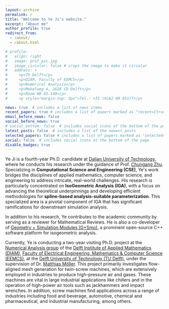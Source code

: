 ```yaml
---
layout: archive
permalink: /
title: "Welcome to Ye Ji’s website."
excerpt: "About me"
author_profile: true
redirect_from: 
  - /about/
  - /about.html

# profile: 
#   align: right
#   image: prof_pic.jpg
#   image_circular: false # crops the image to make it circular
#   address: >
#     <p>TU Delft</p>
#     <p>DIAM, Faculty of EEMCS</p>
#     <p>Numerical Analysis</p>
#     <p>Mekelweg 4, 2628 CD Delft</p>
#     <p>Room HB 03.140</p>
#     <p style="margin-top: 5px">Tel.: +31 (0)62 09 05177</p>

news: true  # includes a list of news items
recent_papers: true # includes a list of papers marked as "recent={true}"
email_before_news: false
social_before_news: true
# social_bottom: false  # includes social icons at the bottom of the page
latest_posts: false  # includes a list of the newest posts
selected_papers: false # includes a list of papers marked as "selected={true}"
social: false  # includes social icons at the bottom of the page
disable_badges: true
---
```


Ye Ji is a fourth-year Ph.D. candidate at [Dalian University of Technology](http://en.dlut.edu.cn/), where he conducts his research under the guidance of Prof. [Chungang Zhu](http://faculty.dlut.edu.cn/zhu/zh_CN/index.htm). Specializing in **Computational Science and Engineering (CSE)**, Ye's work bridges the disciplines of applied mathematics, computer science, and engineering to address intricate, real-world challenges. His research is particularly concentrated on **IsoGeometric Analysis (IGA)**, with a focus on advancing the theoretical underpinnings and developing efficient methodologies for **spline-based analysis-suitable parameterization**. This specialized area is a pivotal component of IGA that has significant ramifications for downstream simulation analysis.

In addition to his research, Ye contributes to the academic community by serving as a reviewer for Mathematical Reviews. He is also a co-developer of [Geometry + Simulation Modules (G+Smo)](https://gismo.github.io/), a prominent open-source C++ software platform for isogeometric analysis. 

Currently, Ye is conducting a two-year visiting Ph.D. project at the [Numerical Analysis group](https://www.tudelft.nl/ewi/over-de-faculteit/afdelingen/applied-mathematics/numerical-analysis) of the [Delft Institute of Applied Mathematics (DIAM)](https://www.tudelft.nl/ewi/over-de-faculteit/afdelingen/applied-mathematics), [Faculty of Electrical Engineering, Mathematics & Computer Science (EEMCS)](https://www.tudelft.nl/en/eemcs), at the [Delft University of Technology (TU Delft)](https://www.tudelft.nl/en/), under the supervision of Dr. [Matthias Möller](https://mmoelle1.gitlab.io/website/). This project primarily investigates flow-aligned mesh generation for twin-screw machines, which are extensively employed in industries to produce high-pressure air and gases. These machines are vital in large industrial applications like chillers and in the operation of high-power air tools such as jackhammers and impact wrenches. In addition, screw machines find applications across a range of industries including food and beverage, automotive, chemical and pharmaceutical, and industrial manufacturing, among others. 

<div style="text-align:center; margin:0; padding:0; width:256px;">
  <script type="text/javascript" src="//rf.revolvermaps.com/0/0/1.js?i=5nnta91lqjn&amp;s=240&amp;m=8&amp;v=true&amp;r=false&amp;b=000000&amp;n=true&amp;c=ff0000" async="async"></script>
  </div>